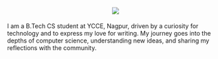 <h1 align="center">
  <a href="https://git.io/typing-svg">
    <img src="https://readme-typing-svg.herokuapp.com/?lines=Hello,+to+All!+👋;I'm+Ayush+Meshram+👨‍💻+;Nice+to+meet+you!&center=true&size=30&font=bebas">
  </a>
</h1>

I am a B.Tech CS student at YCCE, Nagpur, driven by a curiosity for technology and to express my love for writing. My journey goes into the depths of computer science, understanding new ideas, and sharing my reflections with the community.
